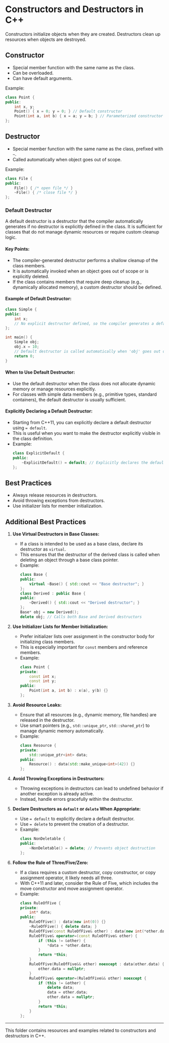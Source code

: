# Constructors and Destructors in C++

Constructors initialize objects when they are created. Destructors clean up resources when objects are destroyed.

## Constructor

- Special member function with the same name as the class.
- Can be overloaded.
- Can have default arguments.

Example:
```cpp
class Point {
public:
	int x, y;
	Point() { x = 0; y = 0; } // Default constructor
	Point(int a, int b) { x = a; y = b; } // Parameterized constructor
};
```

## Destructor

- Special member function with the same name as the class, prefixed with `~`.
- Called automatically when object goes out of scope.

Example:
```cpp
class File {
public:
	File() { /* open file */ }
	~File() { /* close file */ }
};
```

### Default Destructor

A default destructor is a destructor that the compiler automatically generates if no destructor is explicitly defined in the class. It is sufficient for classes that do not manage dynamic resources or require custom cleanup logic.

#### Key Points:
- The compiler-generated destructor performs a shallow cleanup of the class members.
- It is automatically invoked when an object goes out of scope or is explicitly deleted.
- If the class contains members that require deep cleanup (e.g., dynamically allocated memory), a custom destructor should be defined.

#### Example of Default Destructor:
```cpp
class Simple {
public:
    int x;
    // No explicit destructor defined, so the compiler generates a default destructor.
};

int main() {
    Simple obj;
    obj.x = 10;
    // Default destructor is called automatically when 'obj' goes out of scope.
    return 0;
}
```

#### When to Use Default Destructor:
- Use the default destructor when the class does not allocate dynamic memory or manage resources explicitly.
- For classes with simple data members (e.g., primitive types, standard containers), the default destructor is usually sufficient.

#### Explicitly Declaring a Default Destructor:
- Starting from C++11, you can explicitly declare a default destructor using `= default`.
- This is useful when you want to make the destructor explicitly visible in the class definition.
- Example:
  ```cpp
  class ExplicitDefault {
  public:
      ~ExplicitDefault() = default; // Explicitly declares the default destructor
  };
  ```

## Best Practices
- Always release resources in destructors.
- Avoid throwing exceptions from destructors.
- Use initializer lists for member initialization.

## Additional Best Practices

1. **Use Virtual Destructors in Base Classes:**
   - If a class is intended to be used as a base class, declare its destructor as `virtual`.
   - This ensures that the destructor of the derived class is called when deleting an object through a base class pointer.
   - Example:
     ```cpp
     class Base {
     public:
         virtual ~Base() { std::cout << "Base destructor"; }
     };
     class Derived : public Base {
     public:
         ~Derived() { std::cout << "Derived destructor"; }
     };
     Base* obj = new Derived();
     delete obj; // Calls both Base and Derived destructors
     ```

2. **Use Initializer Lists for Member Initialization:**
   - Prefer initializer lists over assignment in the constructor body for initializing class members.
   - This is especially important for `const` members and reference members.
   - Example:
     ```cpp
     class Point {
     private:
         const int x;
         const int y;
     public:
         Point(int a, int b) : x(a), y(b) {}
     };
     ```

3. **Avoid Resource Leaks:**
   - Ensure that all resources (e.g., dynamic memory, file handles) are released in the destructor.
   - Use smart pointers (e.g., `std::unique_ptr`, `std::shared_ptr`) to manage dynamic memory automatically.
   - Example:
     ```cpp
     class Resource {
     private:
         std::unique_ptr<int> data;
     public:
         Resource() : data(std::make_unique<int>(42)) {}
     };
     ```

4. **Avoid Throwing Exceptions in Destructors:**
   - Throwing exceptions in destructors can lead to undefined behavior if another exception is already active.
   - Instead, handle errors gracefully within the destructor.

5. **Declare Destructors as `default` or `delete` When Appropriate:**
   - Use `= default` to explicitly declare a default destructor.
   - Use `= delete` to prevent the creation of a destructor.
   - Example:
     ```cpp
     class NonDeletable {
     public:
         ~NonDeletable() = delete; // Prevents object destruction
     };
     ```

6. **Follow the Rule of Three/Five/Zero:**
   - If a class requires a custom destructor, copy constructor, or copy assignment operator, it likely needs all three.
   - With C++11 and later, consider the Rule of Five, which includes the move constructor and move assignment operator.
   - Example:
     ```cpp
     class RuleOfFive {
     private:
         int* data;
     public:
         RuleOfFive() : data(new int(0)) {}
         ~RuleOfFive() { delete data; }
         RuleOfFive(const RuleOfFive& other) : data(new int(*other.data)) {}
         RuleOfFive& operator=(const RuleOfFive& other) {
             if (this != &other) {
                 *data = *other.data;
             }
             return *this;
         }
         RuleOfFive(RuleOfFive&& other) noexcept : data(other.data) {
             other.data = nullptr;
         }
         RuleOfFive& operator=(RuleOfFive&& other) noexcept {
             if (this != &other) {
                 delete data;
                 data = other.data;
                 other.data = nullptr;
             }
             return *this;
         }
     };
     ```

---
This folder contains resources and examples related to constructors and destructors in C++.
